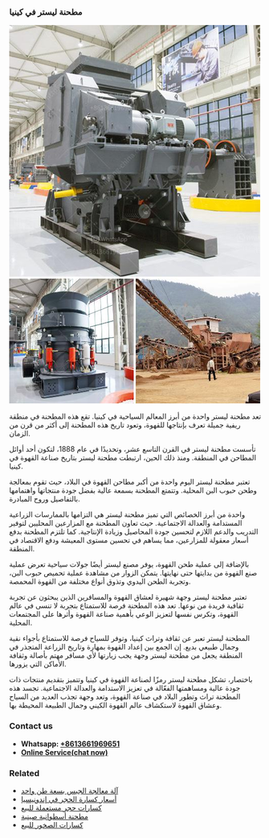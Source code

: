 <h3>مطحنة ليستر في كينيا</h3><img src='1701854150.jpg' alt=''><p>تعد مطحنة ليستر واحدة من أبرز المعالم السياحية في كينيا. تقع هذه المطحنة في منطقة ريفية جميلة تعرف بإنتاجها للقهوة، وتعود تاريخ هذه المطحنة إلى أكثر من قرن من الزمان.</p><p>تأسست مطحنة ليستر في القرن التاسع عشر، وتحديدًا في عام 1888، لتكون أحد أوائل المطاحن في المنطقة. ومنذ ذلك الحين، ارتبطت مطحنة ليستر بتاريخ صناعة القهوة في كينيا.</p><p>تعتبر مطحنة ليستر اليوم واحدة من أكبر مطاحن القهوة في البلاد، حيث تقوم بمعالجة وطحن حبوب البن المحلية. وتتمتع المطحنة بسمعة عالية بفضل جودة منتجاتها واهتمامها بالتفاصيل وروح المبادرة.</p><p>واحدة من أبرز الخصائص التي تميز مطحنة ليستر هي التزامها بالممارسات الزراعية المستدامة والعدالة الاجتماعية. حيث تعاون المطحنة مع المزارعين المحليين لتوفير التدريب والدعم اللازم لتحسين جودة المحاصيل وزيادة الإنتاجية. كما تلتزم المطحنة بدفع أسعار معقولة للمزارعين، مما يساهم في تحسين مستوى المعيشة ودفع الاقتصاد في المنطقة.</p><p>بالإضافة إلى عملية طحن القهوة، يوفر مصنع ليستر أيضًا جولات سياحية تعرض عملية صنع القهوة من بدايتها حتى نهايتها. يتمكن الزوار من مشاهدة عملية تحميص حبوب البن، وتجربة الطحن اليدوي وتذوق أنواع مختلفة من القهوة المحمصة.</p><p>تعتبر مطحنة ليستر وجهة شهيرة لعشاق القهوة والمسافرين الذين يبحثون عن تجربة ثقافية فريدة من نوعها. تعد هذه المطحنة فرصة للاستمتاع بتجربة لا تنسى في عالم القهوة، وتكرس نفسها لتعزيز الوعي بأهمية صناعة القهوة وأثرها على المجتمعات المحلية.</p><p>المطحنة ليستر تعبر عن ثقافة وتراث كينيا، وتوفر للسياح فرصة للاستمتاع بأجواء نقية وجمال طبيعي بديع. إن الجمع بين إعداد القهوة بمهارة وتاريخ الزراعة المتجذر في المنطقة يجعل من مطحنة ليستر وجهة يجب زيارتها لأي مسافر مهتم بأصالة وثقافة الأماكن التي يزورها.</p><p>باختصار، تشكل مطحنة ليستر رمزًا لصناعة القهوة في كينيا وتتميز بتقديم منتجات ذات جودة عالية ومساهمتها الفعّالة في تعزيز الاستدامة والعدالة الاجتماعية. تجسد هذه المطحنة تراث وتطور البلاد في صناعة القهوة، وتعد وجهة تجذب العديد من السياح وعشاق القهوة لاستكشاف عالم القهوة الكيني وجمال الطبيعة المحيطة بها.</p><h3>Contact us</h3><ul><li><strong>Whatsapp:&nbsp;<a href="https://wa.me/8613661969651">+8613661969651</a></strong></li><li><a href="https://swt.shibang-china.com/?git&amp;zhl&amp;مطحنة ليستر في كينيا"><strong>Online Service(chat now)</strong></a></li></ul><h3>Related</h3><ul><li><a href='آلة معالجة الجبس بسعة طن واحد.md'>آلة معالجة الجبس بسعة طن واحد</a></li><li><a href='أسعار كسارة الحجر في إندونيسيا.md'>أسعار كسارة الحجر في إندونيسيا</a></li><li><a href='كسارات حجر مستعملة للبيع.md'>كسارات حجر مستعملة للبيع</a></li><li><a href='مطحنة أسطوانية صينية.md'>مطحنة أسطوانية صينية</a></li><li><a href='كسارات الصخور للبيع.md'>كسارات الصخور للبيع</a></li></ul>